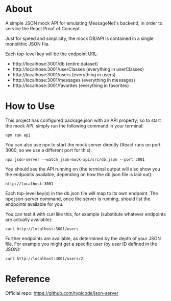 # About

A simple JSON mock API for emulating MessageNet's backend, in order to service the React Proof of Concept.

Just for speed and simplicity, the mock DB/API is contained in a single monolithic JSON file.

Each top-level key will be the endpoint URL:

- http://localhose:3001/db (entire dataset)
- http://localhose:3001/userClasses (everything in userClasses)
- http://localhose:3001/users (everything in users)
- http://localhose:3001/messages (everything in messages)
- http://localhose:3001/favorites (everything in favorites)

# How to Use

This project has configured package.json with an API property; so to start the mock API, simply run the following command in your terminal: 

```npm run api```

You can also use npx to start the mock server directly (React runs on port 3000, so we use a different port for this):

```npx json-server --watch json-mock-api/src/db.json --port 3001```

You should see the API running on (the terminal output will also show you the endpoints available, depending on how the db.json file is laid out):

```http://localhost:3001```

Each top-level key(s) in the db.json file will map to its own endpoint. The npx json-server command, once the server is running, should list the endpoints available for you.

You can test it with curl like this, for example (substitute whatever endpoints are actually available):

```curl http://localhost:3001/users```

Further endpoints are available, as determined by the depth of your JSON file. For example you might get a specific user (by user ID defined in the JSON):

```curl http://localhost:3001/users/2```

# Reference

Official repo: https://github.com/typicode/json-server